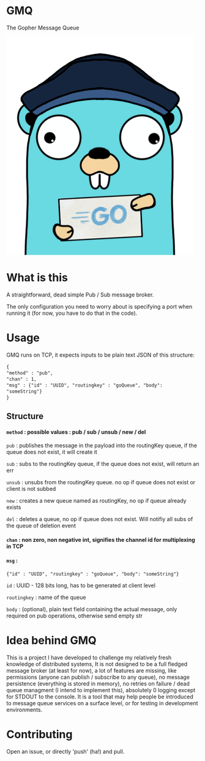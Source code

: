 # GMQ
The Gopher Message Queue

![](GMQGopher.png)

# What is this
A straightforward, dead simple Pub / Sub message broker.

The only configuration you need to worry about is specifying a port when running it (for now, you have to do that in the code).

# Usage
GMQ runs on TCP, it expects inputs to be plain text JSON of this structure:
```
{
"method" : "pub",
"chan" : 1,
"msg" : {"id" : "UUID", "routingkey" : "goQueue", "body": "someString"}
}
```


 ## Structure

#### `method` : possible values : pub / sub / unsub / new / del

`pub` : publishes the message in the payload into the routingKey queue, if the queue does not exist, it will create it

`sub` : subs to the routingKey queue, if the queue does not exist, will return an err

`unsub` : unsubs from the routingKey queue. no op if queue does not exist or client is not subbed

`new` : creates a new queue named as routingKey, no op if queue already exists

`del` : deletes a queue, no op if queue does not exist. Will notifiy all subs of the queue of deletion event


#### `chan` : non zero, non negative int, signifies the channel id for multiplexing in TCP

#### `msg` : 

```
{"id" : "UUID", "routingkey" : "goQueue", "body": "someString"}
```

`id` : UUID - 128 bits long, has to be generated at client level

`routingkey` : name of the queue

`body` : (optional), plain text field containing the actual message, only required on pub operations, otherwise send empty str 


# Idea behind GMQ
This is a project I have developed to challenge my relatively fresh knowledge of distributed systems, It is not designed to be a full fledged message broker (at least for now), a lot of features are missing, like permissions (anyone can publish / subscribe to any queue), no message persistence (everything is stored in memory), no retries on failure / dead queue managment (I intend to implement this), absolutely 0 logging except for STDOUT to the console.
It is a tool that may help people be introduced to message queue services on a surface level, or for testing in development environments.

# Contributing
Open an issue, or directly 'push' (ha!) and pull.
